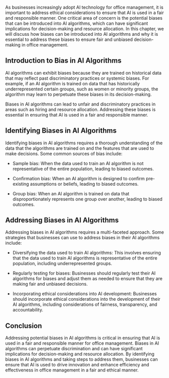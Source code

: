
As businesses increasingly adopt AI technology for office management, it is important to address ethical considerations to ensure that AI is used in a fair and responsible manner. One critical area of concern is the potential biases that can be introduced into AI algorithms, which can have significant implications for decision-making and resource allocation. In this chapter, we will discuss how biases can be introduced into AI algorithms and why it is essential to address these biases to ensure fair and unbiased decision-making in office management.

Introduction to Bias in AI Algorithms
-------------------------------------

AI algorithms can exhibit biases because they are trained on historical data that may reflect past discriminatory practices or systemic biases. For example, if an AI algorithm is trained on data that has historically underrepresented certain groups, such as women or minority groups, the algorithm may learn to perpetuate these biases in its decision-making.

Biases in AI algorithms can lead to unfair and discriminatory practices in areas such as hiring and resource allocation. Addressing these biases is essential in ensuring that AI is used in a fair and responsible manner.

Identifying Biases in AI Algorithms
-----------------------------------

Identifying biases in AI algorithms requires a thorough understanding of the data that the algorithms are trained on and the features that are used to make decisions. Some common sources of bias include:

* Sample bias: When the data used to train an AI algorithm is not representative of the entire population, leading to biased outcomes.

* Confirmation bias: When an AI algorithm is designed to confirm pre-existing assumptions or beliefs, leading to biased outcomes.

* Group bias: When an AI algorithm is trained on data that disproportionately represents one group over another, leading to biased outcomes.

Addressing Biases in AI Algorithms
----------------------------------

Addressing biases in AI algorithms requires a multi-faceted approach. Some strategies that businesses can use to address biases in their AI algorithms include:

* Diversifying the data used to train AI algorithms: This involves ensuring that the data used to train AI algorithms is representative of the entire population, including underrepresented groups.

* Regularly testing for biases: Businesses should regularly test their AI algorithms for biases and adjust them as needed to ensure that they are making fair and unbiased decisions.

* Incorporating ethical considerations into AI development: Businesses should incorporate ethical considerations into the development of their AI algorithms, including considerations of fairness, transparency, and accountability.

Conclusion
----------

Addressing potential biases in AI algorithms is critical in ensuring that AI is used in a fair and responsible manner for office management. Biases in AI algorithms can perpetuate discrimination and can have significant implications for decision-making and resource allocation. By identifying biases in AI algorithms and taking steps to address them, businesses can ensure that AI is used to drive innovation and enhance efficiency and effectiveness in office management in a fair and ethical manner.
